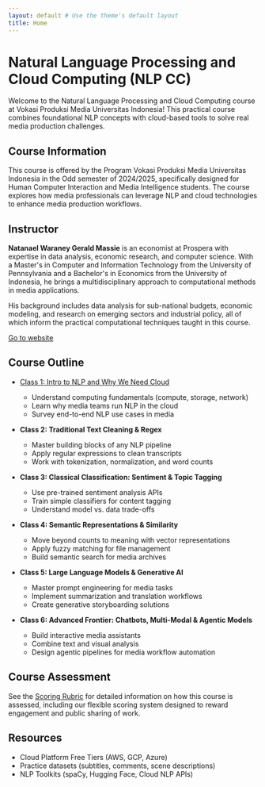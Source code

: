 ```yaml
---
layout: default # Use the theme's default layout
title: Home
---
```


# Natural Language Processing and Cloud Computing (NLP CC)

Welcome to the Natural Language Processing and Cloud Computing course at Vokasi Produksi Media Universitas Indonesia! This practical course combines foundational NLP concepts with cloud-based tools to solve real media production challenges.

## Course Information

This course is offered by the Program Vokasi Produksi Media Universitas Indonesia in the Odd semester of 2024/2025, specifically designed for Human Computer Interaction and Media Intelligence students. The course explores how media professionals can leverage NLP and cloud technologies to enhance media production workflows.

## Instructor

**Natanael Waraney Gerald Massie** is an economist at Prospera with expertise in data analysis, economic research, and computer science. With a Master's in Computer and Information Technology from the University of Pennsylvania and a Bachelor's in Economics from the University of Indonesia, he brings a multidisciplinary approach to computational methods in media applications.

His background includes data analysis for sub-national budgets, economic modeling, and research on emerging sectors and industrial policy, all of which inform the practical computational techniques taught in this course.

[Go to website](#)

## Course Outline

* [Class 1: Intro to NLP and Why We Need Cloud](class1-outline.md)
  * Understand computing fundamentals (compute, storage, network)
  * Learn why media teams run NLP in the cloud
  * Survey end-to-end NLP use cases in media

* **Class 2: Traditional Text Cleaning & Regex**
  * Master building blocks of any NLP pipeline
  * Apply regular expressions to clean transcripts
  * Work with tokenization, normalization, and word counts

* **Class 3: Classical Classification: Sentiment & Topic Tagging**
  * Use pre-trained sentiment analysis APIs
  * Train simple classifiers for content tagging
  * Understand model vs. data trade-offs

* **Class 4: Semantic Representations & Similarity**
  * Move beyond counts to meaning with vector representations
  * Apply fuzzy matching for file management
  * Build semantic search for media archives

* **Class 5: Large Language Models & Generative AI**
  * Master prompt engineering for media tasks
  * Implement summarization and translation workflows
  * Create generative storyboarding solutions

* **Class 6: Advanced Frontier: Chatbots, Multi-Modal & Agentic Models**
  * Build interactive media assistants
  * Combine text and visual analysis
  * Design agentic pipelines for media workflow automation

## Course Assessment

See the [Scoring Rubric](scoring-rubric.md) for detailed information on how this course is assessed, including our flexible scoring system designed to reward engagement and public sharing of work.

## Resources

* Cloud Platform Free Tiers (AWS, GCP, Azure)
* Practice datasets (subtitles, comments, scene descriptions)
* NLP Toolkits (spaCy, Hugging Face, Cloud NLP APIs) 